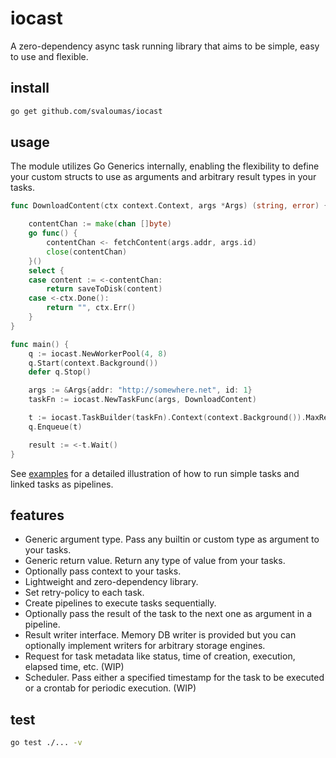 # iocast

A zero-dependency async task running library that aims to be simple, easy to use and flexible.

## install

```bash
go get github.com/svaloumas/iocast
```

## usage

The module utilizes Go Generics internally, enabling the flexibility to define your custom structs to use as arguments and arbitrary result types in your tasks.

```go
func DownloadContent(ctx context.Context, args *Args) (string, error) {

	contentChan := make(chan []byte)
	go func() {
		contentChan <- fetchContent(args.addr, args.id)
		close(contentChan)
	}()
	select {
	case content := <-contentChan:
		return saveToDisk(content)
	case <-ctx.Done():
		return "", ctx.Err()
	}
}

func main() {
	q := iocast.NewWorkerPool(4, 8)
	q.Start(context.Background())
	defer q.Stop()

	args := &Args{addr: "http://somewhere.net", id: 1}
	taskFn := iocast.NewTaskFunc(args, DownloadContent)

	t := iocast.TaskBuilder(taskFn).Context(context.Background()).MaxRetries(3).Build()
	q.Enqueue(t)

	result := <-t.Wait()
}
```

See [examples](_example/) for a detailed illustration of how to run simple tasks and linked tasks as pipelines.

## features

* Generic argument type. Pass any builtin or custom type as argument to your tasks.
* Generic return value. Return any type of value from your tasks.
* Optionally pass context to your tasks.
* Lightweight and zero-dependency library.
* Set retry-policy to each task.
* Create pipelines to execute tasks sequentially. 
* Optionally pass the result of the task to the next one as argument in a pipeline.
* Result writer interface. Memory DB writer is provided but you can optionally implement writers for arbitrary storage engines.
* Request for task metadata like status, time of creation, execution, elapsed time, etc. (WIP)
* Scheduler. Pass either a specified timestamp for the task to be executed or a crontab for periodic execution. (WIP)

## test

```bash
go test ./... -v
```
